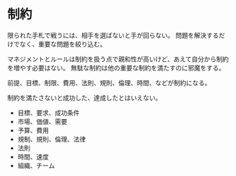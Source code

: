 # 制約

限られた手札で戦うには、相手を選ばないと手が回らない。
問題を解決するだけでなく、重要な問題を絞り込む。

マネジメントとルールは制約を扱う点で親和性が高いけど、あえて自分から制約を増やす必要はない。
無駄な制約は他の重要な制約を満たすのに邪魔をする。

前提、目標、制限、費用、法則、規則、倫理、時間、などが制約になる。

制約を満たさないと成功した、達成したとはいえない。

- 目標、要求、成功条件
- 市場、価値、需要
- 予算、費用
- 規制、規則、倫理、法律
- 法則
- 時間、速度
- 組織、チーム
